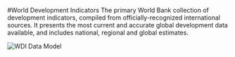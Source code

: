 #World Development Indicators
The primary World Bank collection of development indicators, compiled from officially-recognized international sources. It presents the most current and accurate global development data available, and includes national, regional and global estimates.

![WDI Data Model](https://s22.postimg.org/6top3csy9/WDI.png)